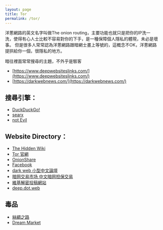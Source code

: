 ```yaml
---
layout: page
title: Tor
permalink: /tor/
---
```


洋蔥網路的英文名字叫做The onion routing，主要功能也就只是把你的IP洗一洗，使得有心人士比較不容易對你的下手，是一種保障個人隱私的體現，未必是壞事。
但是很多人常常認為洋蔥網路跟暗網士畫上等號的，這概念不OK，洋蔥網路提拱給你一個，很隱私的地方。

暗往裡面常常搜尋的主題，不外乎是駭客

* [https://www.deepwebsiteslinks.com/](https://www.deepwebsiteslinks.com/)
* [https://darkwebnews.com/](https://darkwebnews.com/)

## 搜尋引擎：
* [DuckDuckGo!](https://3g2upl4pq6kufc4m.onion/?q=&t=h_)
* [searx](http://5plvrsgydwy2sgce.onion/)
* [not Evil](http://hss3uro2hsxfogfq.onion/)

## Website Directory：
* [The Hidden Wiki](http://wikitjerrta4qgz4.onion/)
* [Tor 官網](http://expyuzz4wqqyqhjn.onion/)
* [OnionShare](http://lldan5gahapx5k7iafb3s4ikijc4ni7gx5iywdflkba5y2ezyg6sjgyd.onion/)
* [Facebook](https://www.facebookcorewwwi.onion/)
* [dark web 小型中文論壇](http://22u75kqyl666joi2.onion/)
* [暗网交易市场 中文暗网担保交易](http://almvdkg6vrpmkvk4.onion)
* [維基解密投稿網站](http://wlupld3ptjvsgwqw.onion/wlupload.en.html)
* [deep.dot.web](https://hackmd.io/nWxdL5JiSwS0vTB1ftxs_w)

## 毒品
* [絲綢之路](http://silkroad7rn2puhj.onion/)
* [Dream Market](http://6khhxwj7viwe5xjm.onion/)